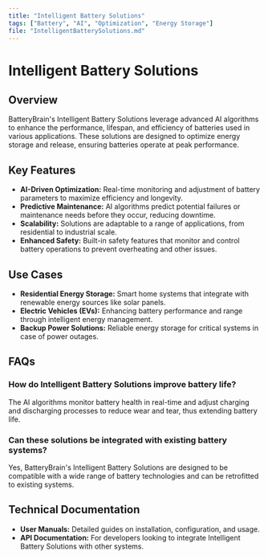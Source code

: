 ```yaml
---
title: "Intelligent Battery Solutions"
tags: ["Battery", "AI", "Optimization", "Energy Storage"]
file: "IntelligentBatterySolutions.md"
---
```


# Intelligent Battery Solutions

## Overview
BatteryBrain's Intelligent Battery Solutions leverage advanced AI algorithms to enhance the performance, lifespan, and efficiency of batteries used in various applications. These solutions are designed to optimize energy storage and release, ensuring batteries operate at peak performance.

## Key Features
- **AI-Driven Optimization:** Real-time monitoring and adjustment of battery parameters to maximize efficiency and longevity.
- **Predictive Maintenance:** AI algorithms predict potential failures or maintenance needs before they occur, reducing downtime.
- **Scalability:** Solutions are adaptable to a range of applications, from residential to industrial scale.
- **Enhanced Safety:** Built-in safety features that monitor and control battery operations to prevent overheating and other issues.

## Use Cases
- **Residential Energy Storage:** Smart home systems that integrate with renewable energy sources like solar panels.
- **Electric Vehicles (EVs):** Enhancing battery performance and range through intelligent energy management.
- **Backup Power Solutions:** Reliable energy storage for critical systems in case of power outages.

## FAQs
### How do Intelligent Battery Solutions improve battery life?
The AI algorithms monitor battery health in real-time and adjust charging and discharging processes to reduce wear and tear, thus extending battery life.

### Can these solutions be integrated with existing battery systems?
Yes, BatteryBrain's Intelligent Battery Solutions are designed to be compatible with a wide range of battery technologies and can be retrofitted to existing systems.

## Technical Documentation
- **User Manuals:** Detailed guides on installation, configuration, and usage.
- **API Documentation:** For developers looking to integrate Intelligent Battery Solutions with other systems.
